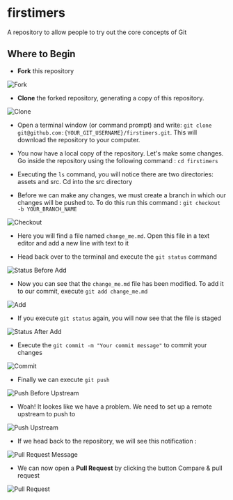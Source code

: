 # firstimers
A repository to allow people to try out the core concepts of Git

## Where to Begin

-  **Fork** this repository

![Fork](https://github.com/TomerPacific/firstimers/blob/master/assets/fork.jpg?raw=true)

- **Clone** the forked repository, generating a copy of this repository.

![Clone](https://github.com/TomerPacific/firstimers/blob/master/assets/clone.jpg?raw=true)

- Open a terminal window (or command prompt) and write: ```git clone git@github.com:{YOUR_GIT_USERNAME}/firstimers.git```. This will download the repository to your computer. 

- You now have a local copy of the repository. Let's make some changes. Go inside the repository using the following command : ```cd firstimers```

- Executing the ```ls``` command, you will notice there are two directories: assets and src. Cd into the src directory

- Before we can make any changes, we must create a branch in which our changes will be pushed to. To do this run this command : ```git checkout -b YOUR_BRANCH_NAME```

![Checkout](https://github.com/TomerPacific/firstimers/blob/master/assets/firstimers-checkout.jpg?raw=true)

- Here you will find a file named ```change_me.md```. Open this file in a text editor and add a new line with text to it

- Head back over to the terminal and execute the ```git status``` command

![Status Before Add](https://github.com/TomerPacific/firstimers/blob/master/assets/firstimers-status.jpg?raw=true)

- Now you can see that the ```change_me.md``` file has been modified. To add it to our commit, execute ```git add change_me.md```

![Add](https://github.com/TomerPacific/firstimers/blob/master/assets/firstimers-add.jpg?raw=true)

- If you execute ```git status``` again, you will now see that the file is staged

![Status After Add](https://github.com/TomerPacific/firstimers/blob/master/assets/firstimers-status-after-add.jpg?raw=true)

- Execute the ```git commit -m "Your commit message"``` to commit your changes

![Commit](https://github.com/TomerPacific/firstimers/blob/master/assets/firstimers-commit.jpg?raw=true)

- Finally we can execute ```git push```

![Push Before Upstream](https://github.com/TomerPacific/firstimers/blob/master/assets/firstimers-push-upstream.jpg?raw=true)

- Woah! It lookes like we have a problem. We need to set up a remote upstream to push to

![Push Upstream](https://github.com/TomerPacific/firstimers/blob/master/assets/firstimers-push-upstream-2.jpg?raw=true)

- If we head back to the repository, we will see this notification :

![Pull Request Message](https://github.com/TomerPacific/firstimers/blob/master/assets/firstimers-pr.jpg?raw=true)

- We can now open a **Pull Request** by clicking the button Compare & pull request

![Pull Request](https://github.com/TomerPacific/firstimers/blob/master/assets/firstimers-pr-open.jpg?raw=true)
